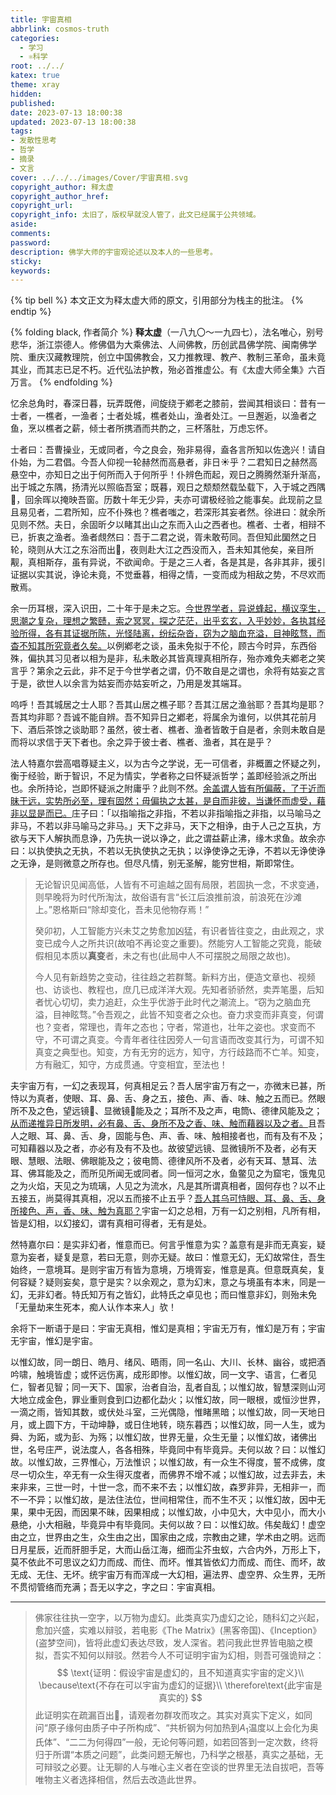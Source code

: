 ```yaml
---
title: 宇宙真相
abbrlink: cosmos-truth
categories:
  - 学习
  - ⚛️科学
root: ../../
katex: true
theme: xray
hidden:
published:
date: 2023-07-13 18:00:38
updated: 2023-07-13 18:00:38
tags:
- 发散性思考
- 哲学
- 摘录
- 文言
cover: ../../../images/Cover/宇宙真相.svg
copyright_author: 释太虚
copyright_author_href:
copyright_url:
copyright_info: 太旧了，版权早就没人管了，此文已经属于公共领域。
aside:
comments:
password:
description: 佛学大师的宇宙观论述以及本人的一些思考。
sticky:
keywords:
---
```

{% tip bell %}
本文正文为释太虚大师的原文，引用部分为栈主的批注。
{% endtip %}

{% folding black, 作者简介 %}
**释太虚**（一八九〇～一九四七），法名唯心，别号悲华，浙江崇德人。修佛倡为大乘佛法、人间佛教，历创武昌佛学院、闽南佛学院、重庆汉藏教理院，创立中国佛教会，又力推教理、教产、教制三革命，虽未竟其业，而其志已足不朽。近代弘法护教，殆必首推虚公。有《太虚大师全集》六百万言。
{% endfolding %}


忆余总角时，春深日暮，玩弄既倦，间旋绕于鄕老之膝前，尝闻其相谈曰：昔有一士者，一樵者，一渔者；士者处城，樵者处山，渔者处江。一旦邂逅，以渔者之鱼，烹以樵者之薪，倾士者所携酒而共酌之，三杯落肚，万虑忘怀。

士者曰：吾曹操业，无或同者，今之良会，殆非易得，盍各言所知以佐逸兴！请自仆始，为二君倡。今吾人仰视一轮赫然而高悬者，非日☀乎？二君知日之赫然高悬空中，亦知日之出于何所而入于何所乎！仆辨色而起，观日之腾腾然渐升渐高，出于城之东隅，扬清光以照临吾室；既暮，观日之颓颓然载坠载下，入于城之西隅🌇，回余晖以掩映吾窗。历数十年无少异，夫亦可谓极经验之能事矣。此现前之显且易见者，二君所知，应不仆殊也？樵者嗤之，若深形其妄者然。徐进曰：就余所见则不然。夫日，余固昕夕以睹其出山之东而入山之西者也。樵者、士者，相辩不已，折衷之渔者。渔者覤然曰：吾于二君之说，胥未敢苟同。吾但知此圞然之日轮，晓则从大江之东浴而出🌅，夜则赴大江之西没而入，吾未知其他矣，亲目所觏，真相斯存，虽有异说，不欲闻命。于是之三人者，各是其是，各非其非，援引证据以实其说，诤论未竟，不觉垂暮，相得之情，一变而成为相敌之势，不尽欢而散焉。


余一历耳根，深入识田，二十年于是未之忘。<u>今世界学者，异说蜂起，横议孪生，思潮之复杂，理想之繁赜，索之冥冥，探之茫茫，出乎玄玄，入乎妙妙，各执其经验所得，各有其证据所陈，光怪陆离，纷纭杂沓，窃为之脑血充溢，目神眩骛，而杳不知其所究竟者久矣。</u>以例鄕老之谈，虽未免拟于不伦，顾古今时异，东西俗殊，偏执其习见者以相为是非，私未敢必其皆真理真相所存，殆亦难免夫鄕老之笑言乎？第余之云此，非不足于今世学者之谓，仍不敢自是之谓也，余将有姑妄之言于是，欲世人以余言为姑妄而亦姑妄听之，乃用是发其端耳。

呜呼！吾其城居之士人耶？吾其山居之樵子耶？吾其江居之渔翁耶？吾其均是耶？吾其均非耶？吾诚不能自辨。吾不知异日之鄕老，将属余为谁何，以供其花前月下、酒后茶馀之谈助耶？虽然，彼士者、樵者、渔者皆敢于自是者，余则未敢自是而将以求信于天下者也。余之异于彼士者、樵者、渔者，其在是乎？

法人特嘉尔尝高唱尊疑主义，以为古今之学说，无一可信者，非概置之怀疑之列，衡于经验，断于智识，不足为情实，学者称之曰怀疑派哲学；盖即经验派之所出也。余所持论，岂即怀疑派之附庸乎？此则不然。<u>余盖谓人皆有所偏蔽，了于近而昧于远，实势所必至，理有固然；毋偏执之太甚，是自而非彼，当谦怀而虚受，藉非以显是而已。</u>庄子曰：「以指喻指之非指，不若以非指喻指之非指，以马喻马之非马，不若以非马喻马之非马。」天下之非马，天下之相诤，由于人己之互执，方欲与天下人解执而息诤，乃先执一说以诤之，此之谓益薪止沸，缘木求鱼。故余亦曰：以执使执之无执，不若以无执使执之无执；以诤使诤之无诤，不若以无诤使诤之无诤，是则微意之所存也。但尽凡情，别无圣解，能穷世相，斯即常住。

>无论智识见闻高低，人皆有不可逾越之固有局限，若固执一念，不求变通，则早晚将为时代所淘汰，故俗语有言“长江后浪推前浪，前浪死在沙滩上。”恩格斯曰“除却变化，吾未见他物存焉！”
>
>癸卯初，人工智能方兴未艾之势愈加凶猛，有识者皆往变之，由此观之，求变已成今人之所共识(故咱不再论变之重要)。然能穷人工智能之究竟，能破假相见本质以**真变**者，未之有也(此局中人不可摆脱之局限之故也)。
> 
>今人见有新趋势之变动，往往趋之若群鹜。新料方出，便造文章也、视频也、访谈也、教程也，庶几已成洋洋大观。先知者骄骄然，卖弄笔墨，后知者忧心切切，卖力追赶，众生乎优游于此时代之潮流上。“窃为之脑血充溢，目神眩骛。”令吾观之，此皆不知变者之众也。奋力求变而非真变，何谓也？变者，常理也，青年之态也；守者，常道也，壮年之姿也。求变而不守，不可谓之真变。今青年者往往因旁人一句言语而改变其行为，可谓不知真变之典型也。知变，方有无穷的远方，知守，方行歧路而不亡羊。知变，方有融汇，知守，方成贯通。守变相宜，至法也！


夫宇宙万有，一幻之表现耳，何真相足云？吾人居宇宙万有之一，亦微末已甚，所恃以为真者，使眼、耳、鼻、舌、身之五，接色、声、香、味、触之五而已。然眼所不及之色，望远镜🔭、显微镜🔬能及之；耳所不及之声，电筒📞、德律风能及之；<u>从而递推异日所发明，必有鼻、舌、身所不及之香、味、触而藉器以及之者。</u>且吾人之眼、耳、鼻、舌、身，固能与色、声、香、味、触相接者也，而有及有不及；可知藉器以及之者，亦必有及有不及也。故彼望远镜、显微镜所不及者，必有天眼、慧眼、法眼、佛眼能及之；彼电筒、德律风所不及者，必有天耳、慧耳、法耳、佛耳能及之，而所见所闻无或同者。同一恒河之水，鱼鳖见之为窟宅，饿鬼见之为火焰，天见之为琉璃，人见之为流水，凡是其所谓真相者，固何存也？以不止五接五，尚莫得其真相，况以五而接不止五乎？<u>吾人其乌可恃眼、耳、鼻、舌、身所接色、声，香、味、触为真耶？</u>宇宙一幻之总相，万有一幻之别相，凡所有相，皆是幻相，以幻接幻，谓有真相可得者，无有是处。

然特嘉尔曰：是实非幻者，惟意而已。何言乎惟意为实？盖意有是非而无真妄，疑意为妄者，疑复是意，若曰无意，则亦无疑。故曰：惟意无幻，无幻故常住，吾生始终，一意境耳。是则宇宙万有皆为意境，万境胥妄，惟意是真。但意既真矣，复何容疑？疑则妄矣，意宁是实？以余观之，意为幻末，意之与境虽有本末，同是一幻，无非幻者。特氏知万有之皆幻，此特氏之卓见也；而曰惟意非幻，则殆未免「无量劫来生死本，痴人认作本来人」欤！

余将下一断语于是曰：宇宙无真相，惟幻是真相；宇宙无万有，惟幻是万有；宇宙无宇宙，惟幻是宇宙。

以惟幻故，同一朗日、皓月、绪风、晤雨，同一名山、大川、长林、幽谷，或把酒吟啸，触境皆虚；或怀远伤离，成形即惨。以惟幻故，同一文字、语言，仁者见仁，智者见智；同一天下、国家，治者自治，乱者自乱；以惟幻故，智慧深则山河大地立成金色，罪业重则食到口边都化勐火；以惟幻故，同一眼根，或恒沙世界，一滴之雨，皆知其数，或伏处斗室，三光偶隐，惟睹黑暗；以惟幻故，同一天地日月，或上圆下方，干动坤静，或日住地转，晓东暮西；以惟幻故，同一人生，或为舜、为跖，或为彭、为殇；以惟幻故，世界无量，众生无量；以惟幻故，诸佛出世，名号庄严，说法度人，各各相殊，毕竟同中有毕竟异。夫何以故？曰：以惟幻故。以惟幻故，三界惟心，万法惟识；以惟幻故，有一众生不得度，誓不成佛，度尽一切众生，卒无有一众生得灭度者，而佛界不增不减；以惟幻故，过去非去，未来非来，三世一时，十世一念，而不来不去；以惟幻故，森罗非异，无相非一，而不一不异；以惟幻故，是法住法位，世间相常住，而不生不灭；以惟幻故，因中无果，果中无因，而因果不昧，因果相成；以惟幻故，小中见大，大中见小，而大小悬绝，小大相融，毕竟异中有毕竟同。夫何以故？曰：以惟幻故。伟矣哉幻！虚空由之立，世界由之生，众生由之出，国家由之成，宗教由之建，学术由之明。远而日月星辰，近而肝胆手足，大而山岳江海，细而尘芥虫蚁，六合内外，万形上下，莫不依此不可思议之幻力而成、而住、而坏。惟其皆依幻力而成、而住、而坏，故无成、无住、无坏。统宇宙万有而浑成一大幻相，遍法界、虚空界、众生界，无所不贯彻管络而充满；吾无以字之，字之曰：宇宙真相。

------
> 佛家往往执一空字，以万物为虚幻。此类真实乃虚幻之论，随科幻之兴起，愈加兴盛，实难以辩驳，若电影《The Matrix》(黑客帝国)、《Inception》(盗梦空间)，皆将此虚幻表达尽致，发人深省。若问我此世界皆电脑之模拟，吾实不知何以辩驳。然若今人不可证明宇宙为幻相，则吾可强诡辩之：
>  $$
> \text{证明：假设宇宙是虚幻的，且不知道真实宇宙的定义}\\ \because\text{不存在可以宇宙为虚幻的证据}\\ \therefore\text{此宇宙是真实的}
> $$
> 此证明实在疏漏百出🐷，请观者勿群攻而攻之。其实对真实下定义，如同问“原子缘何由质子中子所构成”、“共析钢为何加热到$A_{1}$温度以上会化为奥氏体”、“二二为何得四”一般，无论何等问题，如若回答到一定次数，终将归于所谓“本质之问题”，此类问题无解也，乃科学之根基，真实之基础，无可辩驳之必要。让无聊的人与唯心主义者在空谈的世界里无法自拔吧，吾等唯物主义者选择相信，然后去改造此世界。